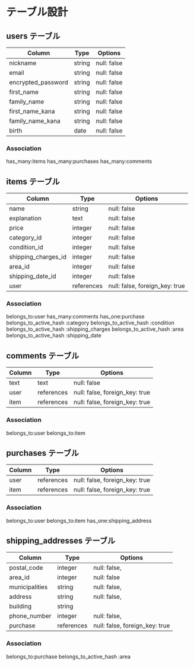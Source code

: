 # テーブル設計

## users テーブル

| Column             | Type   | Options     |
| ------------------ | ------ | ----------- |
| nickname           | string | null: false |
| email              | string | null: false |
| encrypted_password | string | null: false |
| first_name         | string | null: false |
| family_name        | string | null: false |
| first_name_kana    | string | null: false |
| family_name_kana   | string | null: false |
| birth              | date   | null: false |


### Association

has_many:items
has_many:purchases
has_many:comments



## items テーブル

| Column              | Type       | Options                        |
| ------------------- | ---------- | ------------------------------ |
| name                | string     | null: false                    |
| explanation         | text       | null: false                    |
| price               | integer    | null: false                    |
| category_id         | integer    | null: false                    |
| condition_id        | integer    | null: false                    |
| shipping_charges_id | integer    | null: false                    |
| area_id             | integer    | null: false                    |
| shipping_date_id    | integer    | null: false                    |
| user                | references | null: false, foreign_key: true |

### Association

belongs_to:user
has_many:comments
has_one:purchase
belongs_to_active_hash :category
belongs_to_active_hash :condition
belongs_to_active_hash :shipping_charges
belongs_to_active_hash :area
belongs_to_active_hash :shipping_date



## comments テーブル

| Column         | Type       | Options                        |
| -------------- | ---------- | ------------------------------ |
| text           | text       | null: false                    |
| user           | references | null: false, foreign_key: true |
| item           | references | null: false, foreign_key: true |

### Association

belongs_to:user
belongs_to:item



## purchases テーブル

| Column           | Type       | Options                        |
| ---------------- | ---------- | ------------------------------ |
| user             | references | null: false, foreign_key: true |
| item             | references | null: false, foreign_key: true |

### Association

belongs_to:user
belongs_to:item
has_one:shipping_address

## shipping_addresses テーブル

| Column         | Type       | Options                        |
| -------------- | ---------- | ------------------------------ |
| postal_code    | integer    | null: false,                   |
| area_id        | integer    | null: false                    |
| municipalities | string     | null: false,                   |
| address        | string     | null: false,                   |
| building       | string     |                                |
| phone_number   | integer    | null: false,                   |
| purchase       | references | null: false, foreign_key: true |


### Association

belongs_to:purchase
belongs_to_active_hash :area


